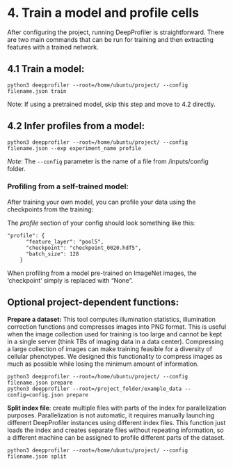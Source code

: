# 4. Train a model and profile cells

After configuring the project, running DeepProfiler is straightforward. There are two main commands that can be run for training and then extracting features with a trained network.


## **4.1 Train a model:**


```
python3 deepprofiler --root=/home/ubuntu/project/ --config filename.json train
```


Note: If using a pretrained model, skip this step and move to 4.2 directly.


## **4.2 Infer profiles from a model:**


```
python3 deepprofiler --root=/home/ubuntu/project/ --config filename.json --exp experiment_name profile
```


_Note_: The `--config` parameter is the name of a file from /inputs/config folder.


### Profiling from a self-trained model:

After training your own model, you can profile your data using the checkpoints from the training:

The _profile_ section of your config should look something like this:


```
"profile": {
      "feature_layer": "pool5",
      "checkpoint": "checkpoint_0020.hdf5",
      "batch_size": 128
    }
```


When profiling from a model pre-trained on ImageNet images, the ‘checkpoint’ simply is replaced with “None”.


## **Optional project-dependent functions:**

**Prepare a dataset:** This tool computes illumination statistics, illumination correction functions and compresses images into PNG format. This is useful when the image collection used for training is too large and cannot be kept in a single server (think TBs of imaging data in a data center). Compressing a large collection of images can make training feasible for a diversity of cellular phenotypes. We designed this functionality to compress images as much as possible while losing the minimum amount of information.


```
python3 deepprofiler --root=/home/ubuntu/project/ --config filename.json prepare
python3 deepprofiler --root=/project_folder/example_data --config=config.json prepare
```


**Split index file**: create multiple files with parts of the index for parallelization purposes. Parallelization is not automatic, it requires manually launching different DeepProfiler instances using different index files. This function just loads the index and creates separate files without repeating information, so a different machine can be assigned to profile different parts of the dataset.


```
python3 deepprofiler --root=/home/ubuntu/project/ --config filename.json split
```


